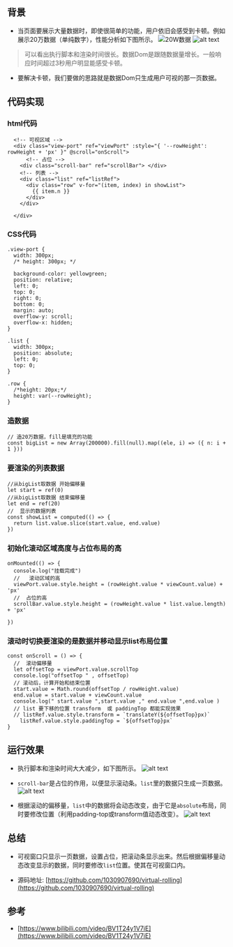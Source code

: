 ## 背景
- 当页面要展示大量数据时，即使很简单的功能，用户依旧会感受到卡顿。例如展示20万数据（单纯数字），性能分析如下图所示。
![20W数据](image-1.png)
![alt text](image.png)
> 可以看出执行脚本和渲染时间很长。数据Dom是跟随数据量增长。一般响应时间超过3秒用户明显能感受卡顿。
- 要解决卡顿，我们要做的思路就是数据Dom只生成用户可视的那一页数据。

## 代码实现

### html代码
```
  <!-- 可视区域 -->
  <div class="view-port" ref="viewPort" :style="{ '--rowHeight': rowHeight + 'px' }" @scroll="onScroll">
      <!-- 占位 -->
    <div class="scroll-bar" ref="scrollBar"> </div>
    <!-- 列表 -->
    <div class="list" ref="listRef">
      <div class="row" v-for="(item, index) in showList">
        {{ item.n }}
      </div>
    </div>

  </div>
```

### CSS代码

```
.view-port {
  width: 300px;
  /* height: 300px; */

  background-color: yellowgreen;
  position: relative;
  left: 0;
  top: 0;
  right: 0;
  bottom: 0;
  margin: auto;
  overflow-y: scroll;
  overflow-x: hidden;
}

.list {
  width: 300px;
  position: absolute;
  left: 0;
  top: 0;
}

.row {
  /*height: 20px;*/
  height: var(--rowHeight);
}
```



###  造数据
```
// 造20万数据，fill是填充的功能
const bigList = new Array(200000).fill(null).map((ele, i) => ({ n: i + 1 }))
```

### 要渲染的列表数据
```
//从bigList取数据 开始偏移量
let start = ref(0)
//从bigList取数据 结束偏移量
let end = ref(20)
//  显示的数据列表
const showList = computed(() => {
  return list.value.slice(start.value, end.value)
})
```

### 初始化滚动区域高度与占位布局的高

```
onMounted(() => {
  console.log("挂载完成")
  //   滚动区域的高
  viewPort.value.style.height = (rowHeight.value * viewCount.value) + 'px'
  //  占位的高
  scrollBar.value.style.height = (rowHeight.value * list.value.length) + 'px'

})
```
###  滚动时切换要渲染的是数据并移动显示list布局位置
```
const onScroll = () => {
  //  滚动偏移量
  let offsetTop = viewPort.value.scrollTop
  console.log("offsetTop " , offsetTop)
  // 滚动后，计算开始和结束位置
  start.value = Math.round(offsetTop / rowHeight.value)
  end.value = start.value + viewCount.value
  console.log(" start.value ",start.value ," end.value ",end.value )
  // list 要下移的位置 transform  或 paddingTop 都能实现效果
  // listRef.value.style.transform = `translateY(${offsetTop}px)`
    listRef.value.style.paddingTop = `${offsetTop}px`
}
```


##  运行效果
- 执行脚本和渲染时间大大减少，如下图所示。
![alt text](image-2.png)

- `scroll-bar`是占位的作用，以便显示滚动条。`list`里的数据只生成一页数据。
![alt text](image-3.png)
- 根据滚动的偏移量，`list`中的数据将会动态改变，由于它是`absolute`布局，同时要修改位置（利用padding-top或transform值动态改变）。
![alt text](image-4.png)

## 总结
- 可视窗口只显示一页数据，设置占位，把滚动条显示出来。然后根据偏移量动态改变显示的数据，同时要修改`list`位置。使其在可视窗口内。

- 源码地址: [https://github.com/1030907690/virtual-rolling](https://github.com/1030907690/virtual-rolling)


## 参考
- [https://www.bilibili.com/video/BV1T24y1V7iE](https://www.bilibili.com/video/BV1T24y1V7iE)
